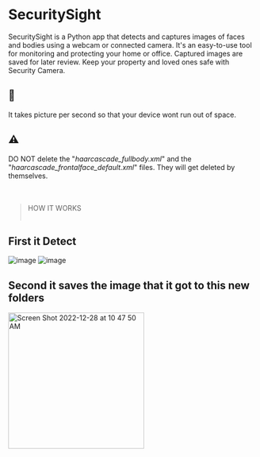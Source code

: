 # SecuritySight

SecuritySight is a Python app that detects and captures images of faces and bodies using a webcam or connected camera. It's an easy-to-use tool for monitoring and protecting your home or office. Captured images are saved for later review. Keep your property and loved ones safe with Security Camera.


## 📝 
It takes picture per second so that your device wont run out of space.


## ⚠️
DO NOT delete the "*haarcascade_fullbody.xml*" and the "*haarcascade_frontalface_default.xml*" files.
They will get deleted by themselves.
<br/><br/><br/>
> HOW IT WORKS
<br/><br/>
## First it Detect
![image](https://user-images.githubusercontent.com/116392635/209844827-f69166dc-74f7-4198-9c97-11bedd1fce0d.png)
![image](https://user-images.githubusercontent.com/116392635/209844892-3e97ef57-c83c-491e-988f-1e2d3d3ade72.png)

## Second it saves the image that it got to this new folders
<img width="274" alt="Screen Shot 2022-12-28 at 10 47 50 AM" src="https://user-images.githubusercontent.com/116392635/209845250-2ead35c1-5262-4051-ada8-27e73951d31f.png">
